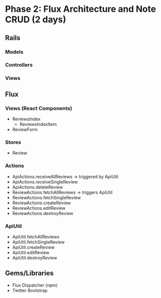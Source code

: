 # Phase 2: Flux Architecture and Note CRUD (2 days)

## Rails
### Models

### Controllers

### Views

## Flux
### Views (React Components)
* ReviewsIndex
  - ReviewsIndexItem
* ReviewForm

### Stores
* Review

### Actions
* ApiActions.receiveAllReviews -> triggered by ApiUtil
* ApiActions.receiveSingleReview
* ApiActions.deleteReview
* ReviewActions.fetchAllReviews -> triggers ApiUtil
* ReviewActions.fetchSingleReview
* ReviewActions.createReview
* ReviewActions.editReview
* ReviewActions.destroyReview

### ApiUtil
* ApiUtil.fetchAllReviews
* ApiUtil.fetchSingleReview
* ApiUtil.createReview
* ApiUtil.editReview
* ApiUtil.destroyReview

## Gems/Libraries
* Flux Dispatcher (npm)
* Twitter Bootstrap
